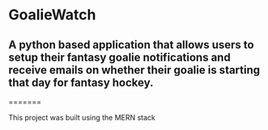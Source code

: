 # GoalieWatch
## A python based application that allows users to setup their fantasy goalie notifications and receive emails on whether their goalie is starting that day for fantasy hockey.
=======

This project was built using the MERN stack

##
